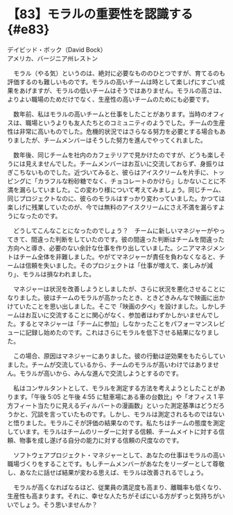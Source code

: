 # 【83】モラルの重要性を認識する{#e83}

<div class="author">デイビッド・ボック（David Bock）</div>
<div class="author_address">アメリカ、バージニア州レストン</div>

　モラル（やる気）というのは、絶対に必要なもののひとつですが、育てるのも評価するのも難しいものです。モラルの高いチームは時として楽しげにすごい成果をあげますが、モラルの低いチームはそうではありません。モラルの高さは、よりよい職場のためだけでなく、生産性の高いチームのためにも必要です。

　数年前、私はモラルの高いチームと仕事をしたことがあります。当時のオフィスは、職場というよりも友人たちとのコミュニティのようでした。チームの生産性は非常に高いものでした。危機的状況ではさらなる努力を必要とする場合もありましたが、チームメンバーはそうした努力を進んでやってくれました。

　数年後、同じチームを社内のカフェテリアで見かけたのですが、どうも楽しそうには見えませんでした。チームメンバーはお互いに交流しておらず、身振りはぎこちないものでした。近づいてみると、彼らはアイスクリームを片手に、トッピングに「カラフルな粉砂糖でなく、チョコレートのかけら」しかないことに不満を漏らしていました。この変わり様について考えてみましょう。同じチーム、同じプロジェクトなのに、彼らのモラルはすっかり変わっていました。かつては楽しげに残業していたのが、今では無料のアイスクリームにさえ不満を漏らすようになったのです。

　どうしてこんなことになったのでしょう？　チームに新しいマネジャーがやってきて、間違った判断をしていたのです。彼の間違った判断はチームを間違った方向へと導き、必要のない余計な仕事を作り出していました。シニアマネジメントはチーム全体を非難しました。やがてマネジャーが責任を負わなくなると、チームは信頼を失いました。そのプロジェクトは「仕事が増えて、楽しみが減り」、モラルは損なわれました。

　マネジャーは状況を改善しようとしましたが、さらに状況を悪化させることになりました。彼はチームのモラルが高かったとき、ときどきみんなで映画に出かけていたことを思い出しました。そこで「映画の夕べ」を設けました。しかしチームはお互いに交流することに関心がなく、参加者はわずかしかいませんでした。するとマネジャーは「チームに参加」しなかったことをパフォーマンスレビューに記録し始めたのです。これはさらにモラルを低下させる結果になりました。

　この場合、原因はマネジャーにありました。彼の行動は逆効果をもたらしていました。チームが交流しているから、チームのモラルが高いわけではありません。モラルが高いから、みんな進んで交流しようとするのです。

　私はコンサルタントとして、モラルを測定する方法を考えようとしたことがあります。「午後 5:05 と午後 4:55 に駐車場にある車の台数比」や「オフィス 1 平方フィート当たりに見えるディルバートの漫画数」といった測定基準はどうだろうかと、冗談を言っていたものです。しかし、モラルは測定されるものではないと悟りました。モラルこそが評価の結果なのです。私たちはチームの態度を測定しています。モラルはチームのリーダーに対する信頼、チームメイトに対する信頼、物事を成し遂げる自分の能力に対する信頼の尺度なのです。

　ソフトウェアプロジェクト・マネジャーとして、あなたの仕事はモラルの高い職場づくりをすることです。もしチームメンバーがあなたをリーダーとして尊敬し、あなたに話せば結果が変わる思えば、モラルは改善されるでしょう。

　モラルが高くなればなるほど、従業員の満足度も高まり、離職率も低くなり、生産性も高まります。それに、幸せな人たちがそばにいる方がずっと気持ちがいいでしょう。そう思いませんか？
